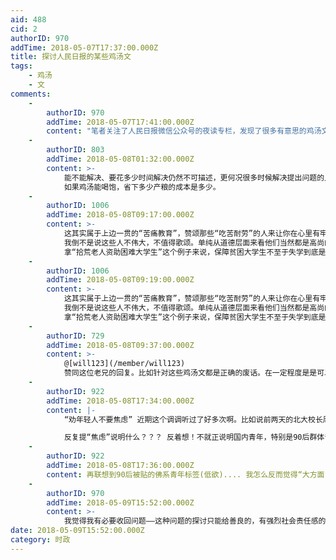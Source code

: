 ```yaml
---
aid: 488
cid: 2
authorID: 970
addTime: 2018-05-07T17:37:00.000Z
title: 探讨人民日报的某些鸡汤文
tags:
    - 鸡汤
    - 文
comments:
    -
        authorID: 970
        addTime: 2018-05-07T17:41:00.000Z
        content: "笔者关注了人民日报微信公众号的夜读专栏，发现了很多有意思的鸡汤文\U0001F414总是在围绕着放弃焦虑和痛苦，积极面对生活之类的——有没有舆论导向的作用，平复一下国民燥热不满的心灵。假设真有这层意思，真正把老百姓的难事解决了不比发一些软文委婉回避问题更好吗？"
    -
        authorID: 803
        addTime: 2018-05-08T01:32:00.000Z
        content: >-
            能不能解决、要花多少时间解决仍然不可描述，更何况很多时候解决提出问题的人比解决问题本身简单多了。
            如果鸡汤能喝饱，省下多少产粮的成本是多少。
    -
        authorID: 1006
        addTime: 2018-05-08T09:17:00.000Z
        content: >-
            这其实属于上边一贯的“苦痛教育”，赞颂那些“吃苦耐劳”的人来让你在心里有牢骚时闭嘴。诸如什么“拾荒老人赞助贫困人群”、“子女无怨无悔照看瘫痪父母”。感动中国就是这种套路。找一个生活很艰苦的人，告诉全国观众她是如何无私奉献帮助另一个(群)过得更艰苦的人。总结一下就是“弱势群体帮助弱势群体的励志故事”，甚至所谓“雷锋精神”也多少带走这种色彩。
            我倒不是说这些人不伟大，不值得歌颂。单纯从道德层面来看他们当然都是高尚的人。但作为政府，一味歌颂苦难，告诉人们对于艰苦的现实，要忍受，要坚持，因为只有这样这才是高尚的。这种宣传手法是很有问题的。
            拿“拾荒老人资助困难大学生”这个例子来说，保障贫困大学生不至于失学到底是谁的责任？想明白这一点很多问题你就懂了。对治理者来说，“弱势群体帮助弱势群体”这种事发生在社会上，是耻辱不是榜样。
    -
        authorID: 1006
        addTime: 2018-05-08T09:19:00.000Z
        content: >-
            这其实属于上边一贯的“苦痛教育”，赞颂那些“吃苦耐劳”的人来让你在心里有牢骚时闭嘴。诸如什么“拾荒老人赞助贫困人群”、“子女无怨无悔照看瘫痪父母”。感动中国就是这种套路。找一个生活很艰苦的人，告诉全国观众她是如何无私奉献帮助另一个(群)过得更艰苦的人。总结一下就是“弱势群体帮助弱势群体的励志故事”，甚至所谓“雷锋精神”也多少带走这种色彩。
            我倒不是说这些人不伟大，不值得歌颂。单纯从道德层面来看他们当然都是高尚的人。但作为政府，一味歌颂苦难，告诉人们对于艰苦的现实，要忍受，要坚持，因为只有这样这才是高尚的。这种宣传手法是很有问题的。
            拿“拾荒老人资助困难大学生”这个例子来说，保障贫困大学生不至于失学到底是谁的责任？想明白这一点很多问题你就懂了。对治理者来说，“弱势群体帮助弱势群体”这种事发生在社会上，是耻辱不是榜样。
    -
        authorID: 729
        addTime: 2018-05-08T09:37:00.000Z
        content: >-
            @[will123](/member/will123)
            赞同这位老兄的回复。比如针对这些鸡汤文都是正确的废话。在一定程度是是可以帮助人们在心理层面得到一些安慰。但也有上述类似“苦痛教育”的感觉。从古至今的儒家教育其实也是差不多的，统治者选择儒家一定是有原因的。比如儒家的中庸之道，吾日三省吾身，见贤思齐焉，见不贤则内自省也，就是让你多反思自己的问题，不要去考虑统治者的原因，维护皇权政体的稳定。
    -
        authorID: 922
        addTime: 2018-05-08T17:34:00.000Z
        content: |-
            “劝年轻人不要焦虑” 近期这个调调听过了好多次啊。比如说前两天的北大校长周年庆稿子和道歉信都有提到。

            反复提“焦虑”说明什么？？？ 反着想！不就正说明国内青年，特别是90后群体普遍都很焦虑？ (我承认我也很焦虑)
    -
        authorID: 922
        addTime: 2018-05-08T17:36:00.000Z
        content: 再联想到90后被贴的佛系青年标签(低欲).... 我怎么反而觉得“大方面”讲：形势一片大好
    -
        authorID: 970
        addTime: 2018-05-09T15:52:00.000Z
        content: >-
            我觉得我有必要收回问题——这种问题的探讨只能给善良的，有强烈社会责任感的人带来更大的焦虑，更大的烦恼——一个好人你不应该让他或她背着更大的十字架去前行。
date: 2018-05-09T15:52:00.000Z
category: 时政
---
```



